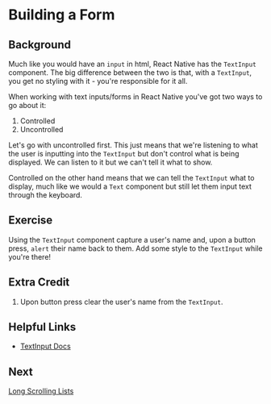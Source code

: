 # Building a Form

## Background

Much like you would have an `input` in html, React Native has the `TextInput` component. The big difference between the two is that, with a `TextInput`, you get no styling with it - you're responsible for it all.

When working with text inputs/forms in React Native you've got two ways to go about it:

1. Controlled
2. Uncontrolled

Let's go with uncontrolled first. This just means that we're listening to what the user is inputting into the `TextInput` but don't control what is being displayed. We can listen to it but we can't tell it what to show.

Controlled on the other hand means that we can tell the `TextInput` what to display, much like we would a `Text` component but still let them input text through the keyboard.

## Exercise

Using the `TextInput` component capture a user's name and, upon a button press, `alert` their name back to them. Add some style to the `TextInput` while you're there!

## Extra Credit

1. Upon button press clear the user's name from the `TextInput`.

## Helpful Links

- [TextInput Docs](https://reactnative.dev/docs/textinput)

## Next

[Long Scrolling Lists](./08-long-scrolling-lists.md)